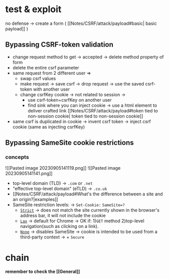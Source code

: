
# test & exploit
 
no defense -> create a form ( [[Notes/CSRF/attack/payload#basic| basic payload]] )
## Bypassing CSRF-token validation

- change request method to get -> accepted -> delete method property of form 
- delete the entire csrf parameter 
- same request from 2 different user =>
  - swap csrf values
  - make request -> save csrf -> drop request -> use the saved csrf-token with another user 
  - change csrfKey cookie -> not related to session ->
    - use csrf-token+csrfKey on another user
    - find sink where you can inject cookie -> use a html element to deliver crafted link 
      [[Notes/CSRF/attack/payload#token tied to non-session cookie| token tied to non-session cookie]]
- same csrf is duplicated in cookie -> invent csrf token -> inject csrf cookie (same as injecting csrfKey)

## Bypassing SameSite cookie restrictions

### concepts

![[Pasted image 20230905141119.png]]
![[Pasted image 20230905141141.png]]

- top-level domain (TLD) -> `.com` or `.net`
- "effective top-level domain" (eTLD) -> `.co.uk`
- [[Notes/CSRF/attack/payload#What's the difference between a site and an origin?|examples]]
- SameSite restriction levels: -> `Set-Cookie:` `SameSite=?`
  - [`Strict`](https://portswigger.net/web-security/csrf/bypassing-samesite-restrictions#strict) -> does not match the site currently shown in the browser's address bar, it will not include the cookie
  - [`Lax`](https://portswigger.net/web-security/csrf/bypassing-samesite-restrictions#lax) -> default for Chrome -> OK if:  1)`GET` method 2)top-level navigation(such as clicking on a link).
  - [`None`](https://portswigger.net/web-security/csrf/bypassing-samesite-restrictions#none) ->  disables SameSite -> cookie is intended to be used from a third-party context -> + `Secure`

# chain 


**remember to check the [[General]]**
